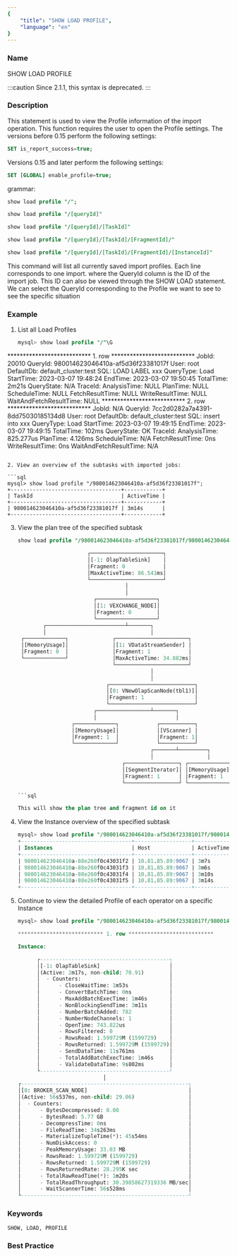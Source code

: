 ```yaml
---
{
    "title": "SHOW LOAD PROFILE",
    "language": "en"
}
---
```


<!--
Licensed to the Apache Software Foundation (ASF) under one
or more contributor license agreements.  See the NOTICE file
distributed with this work for additional information
regarding copyright ownership.  The ASF licenses this file
to you under the Apache License, Version 2.0 (the
"License"); you may not use this file except in compliance
with the License.  You may obtain a copy of the License at

  http://www.apache.org/licenses/LICENSE-2.0

Unless required by applicable law or agreed to in writing,
software distributed under the License is distributed on an
"AS IS" BASIS, WITHOUT WARRANTIES OR CONDITIONS OF ANY
KIND, either express or implied.  See the License for the
specific language governing permissions and limitations
under the License.
-->



### Name

SHOW LOAD PROFILE

:::caution
Since 2.1.1, this syntax is deprecated.
:::

### Description

This statement is used to view the Profile information of the import operation. This function requires the user to open the Profile settings. The versions before 0.15 perform the following settings:

```sql
SET is_report_success=true;
```

Versions 0.15 and later perform the following settings:

```sql
SET [GLOBAL] enable_profile=true;
```

grammar:

```sql
show load profile "/";

show load profile "/[queryId]"

show load profile "/[queryId]/[TaskId]"

show load profile "/[queryId]/[TaskId]/[FragmentId]/"

show load profile "/[queryId]/[TaskId]/[FragmentId]/[InstanceId]"
```

This command will list all currently saved import profiles. Each line corresponds to one import. where the QueryId column is the ID of the import job. This ID can also be viewed through the SHOW LOAD statement. We can select the QueryId corresponding to the Profile we want to see to see the specific situation

### Example

1. List all Load Profiles

   ```sql
   mysql> show load profile "/"\G
*************************** 1. row ***************************
                 JobId: 20010
               QueryId: 980014623046410a-af5d36f23381017f
                  User: root
             DefaultDb: default_cluster:test
                   SQL: LOAD LABEL xxx
             QueryType: Load
             StartTime: 2023-03-07 19:48:24
               EndTime: 2023-03-07 19:50:45
             TotalTime: 2m21s
            QueryState: N/A
               TraceId:
          AnalysisTime: NULL
              PlanTime: NULL
          ScheduleTime: NULL
       FetchResultTime: NULL
       WriteResultTime: NULL
WaitAndFetchResultTime: NULL
*************************** 2. row ***************************
                 JobId: N/A
               QueryId: 7cc2d0282a7a4391-8dd75030185134d8
                  User: root
             DefaultDb: default_cluster:test
                   SQL: insert into xxx
             QueryType: Load
             StartTime: 2023-03-07 19:49:15
               EndTime: 2023-03-07 19:49:15
             TotalTime: 102ms
            QueryState: OK
               TraceId:
          AnalysisTime: 825.277us
              PlanTime: 4.126ms
          ScheduleTime: N/A
       FetchResultTime: 0ns
       WriteResultTime: 0ns
WaitAndFetchResultTime: N/A
   ```

2. View an overview of the subtasks with imported jobs:

   ```sql
   mysql> show load profile "/980014623046410a-af5d36f23381017f";
   +-----------------------------------+------------+
   | TaskId                            | ActiveTime |
   +-----------------------------------+------------+
   | 980014623046410a-af5d36f23381017f | 3m14s      |
   +-----------------------------------+------------+
   ```
   
3. View the plan tree of the specified subtask

   ```sql
   show load profile "/980014623046410a-af5d36f23381017f/980014623046410a-af5d36f23381017f";

                         ┌───────────────────────┐
                         │[-1: OlapTableSink]    │
                         │Fragment: 0            │
                         │MaxActiveTime: 86.541ms│
                         └───────────────────────┘
                                     │
                                     │
                           ┌───────────────────┐
                           │[1: VEXCHANGE_NODE]│
                           │Fragment: 0        │
                           └───────────────────┘
           ┌─────────────────────────┴───────┐
           │                                 │
    ┌─────────────┐              ┌───────────────────────┐
    │[MemoryUsage]│              │[1: VDataStreamSender] │
    │Fragment: 0  │              │Fragment: 1            │
    └─────────────┘              │MaxActiveTime: 34.882ms│
                                 └───────────────────────┘
                                             │
                                             │
                               ┌───────────────────────────┐
                               │[0: VNewOlapScanNode(tbl1)]│
                               │Fragment: 1                │
                               └───────────────────────────┘
                           ┌─────────────────┴───────┐
                           │                         │
                    ┌─────────────┐            ┌───────────┐
                    │[MemoryUsage]│            │[VScanner] │
                    │Fragment: 1  │            │Fragment: 1│
                    └─────────────┘            └───────────┘
                                             ┌───────┴─────────┐
                                             │                 │
                                    ┌─────────────────┐ ┌─────────────┐
                                    │[SegmentIterator]│ │[MemoryUsage]│
                                    │Fragment: 1      │ │Fragment: 1  │
                                    └─────────────────┘ └─────────────┘

   ```sql

   This will show the plan tree and fragment id on it

4. View the Instance overview of the specified subtask

   ```sql
   mysql> show load profile "/980014623046410a-af5d36f23381017f/980014623046410a-af5d36f23381017f/1"\G
   +-----------------------------------+------------------+------------+
   | Instances                         | Host             | ActiveTime |
   +-----------------------------------+------------------+------------+
   | 980014623046410a-88e260f0c43031f2 | 10.81.85.89:9067 | 3m7s       |
   | 980014623046410a-88e260f0c43031f3 | 10.81.85.89:9067 | 3m6s       |
   | 980014623046410a-88e260f0c43031f4 | 10.81.85.89:9067 | 3m10s      |
   | 980014623046410a-88e260f0c43031f5 | 10.81.85.89:9067 | 3m14s      |
   +-----------------------------------+------------------+------------+
   ```

4. Continue to view the detailed Profile of each operator on a specific Instance

   ```sql
   mysql> show load profile "/980014623046410a-af5d36f23381017f/980014623046410a-af5d36f23381017f/1/980014623046410a-88e260f0c43031f5"\G
   
   *************************** 1. row ***************************
   
   Instance:
   
         ┌-----------------------------------------┐
         │[-1: OlapTableSink]                      │
         │(Active: 2m17s, non-child: 70.91)        │
         │  - Counters:                            │
         │      - CloseWaitTime: 1m53s             │
         │      - ConvertBatchTime: 0ns            │
         │      - MaxAddBatchExecTime: 1m46s       │
         │      - NonBlockingSendTime: 3m11s       │
         │      - NumberBatchAdded: 782            │
         │      - NumberNodeChannels: 1            │
         │      - OpenTime: 743.822us              │
         │      - RowsFiltered: 0                  │
         │      - RowsRead: 1.599729M (1599729)    │
         │      - RowsReturned: 1.599729M (1599729)│
         │      - SendDataTime: 11s761ms           │
         │      - TotalAddBatchExecTime: 1m46s     │
         │      - ValidateDataTime: 9s802ms        │
         └-----------------------------------------┘
                              │
   ┌-----------------------------------------------------┐
   │[0: BROKER_SCAN_NODE]                                │
   │(Active: 56s537ms, non-child: 29.06)                 │
   │  - Counters:                                        │
   │      - BytesDecompressed: 0.00                      │
   │      - BytesRead: 5.77 GB                           │
   │      - DecompressTime: 0ns                          │
   │      - FileReadTime: 34s263ms                       │
   │      - MaterializeTupleTime(*): 45s54ms             │
   │      - NumDiskAccess: 0                             │
   │      - PeakMemoryUsage: 33.03 MB                    │
   │      - RowsRead: 1.599729M (1599729)                │
   │      - RowsReturned: 1.599729M (1599729)            │
   │      - RowsReturnedRate: 28.295K sec                │
   │      - TotalRawReadTime(*): 1m20s                   │
   │      - TotalReadThroughput: 30.39858627319336 MB/sec│
   │      - WaitScannerTime: 56s528ms                    │
   └-----------------------------------------------------┘
   ```

### Keywords

    SHOW, LOAD, PROFILE

### Best Practice

